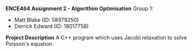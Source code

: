 **ENCE464 Assignment 2 - Algorithim Optimisation**
Group 1:
* Matt Blake       (ID: 58979250)
* Derrick Edward   (ID: 18017758)

**Project Description**
A C++ program which uses Jacobi relaxation to solve Poisson's equation.